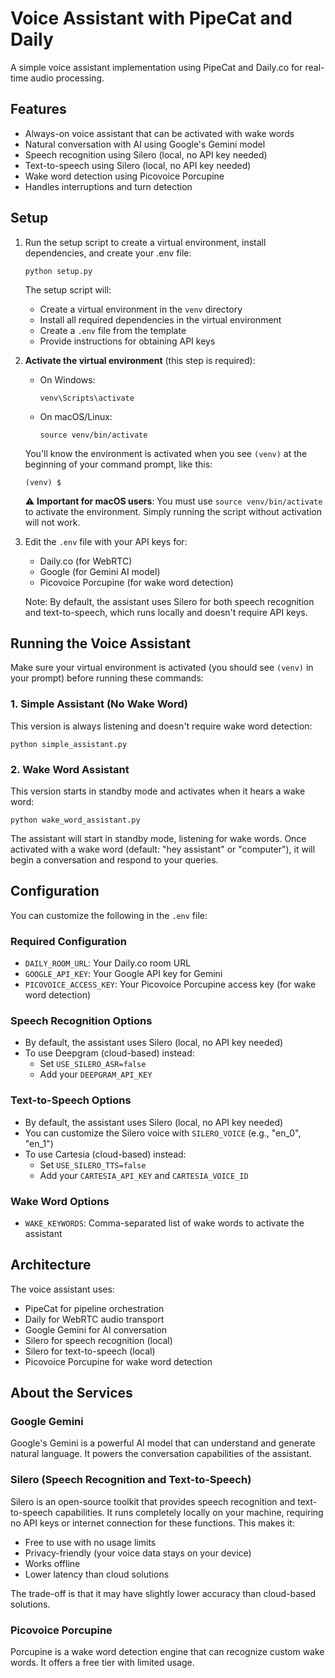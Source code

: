 # Voice Assistant with PipeCat and Daily

A simple voice assistant implementation using PipeCat and Daily.co for real-time audio processing.

## Features

- Always-on voice assistant that can be activated with wake words
- Natural conversation with AI using Google's Gemini model
- Speech recognition using Silero (local, no API key needed)
- Text-to-speech using Silero (local, no API key needed)
- Wake word detection using Picovoice Porcupine
- Handles interruptions and turn detection

## Setup

1. Run the setup script to create a virtual environment, install dependencies, and create your .env file:
   ```
   python setup.py
   ```

   The setup script will:
   - Create a virtual environment in the `venv` directory
   - Install all required dependencies in the virtual environment
   - Create a `.env` file from the template
   - Provide instructions for obtaining API keys

2. **Activate the virtual environment** (this step is required):
   - On Windows:
     ```
     venv\Scripts\activate
     ```
   - On macOS/Linux:
     ```
     source venv/bin/activate
     ```

   You'll know the environment is activated when you see `(venv)` at the beginning of your command prompt, like this:
   ```
   (venv) $
   ```

   ⚠️ **Important for macOS users**: You must use `source venv/bin/activate` to activate the environment. Simply running the script without activation will not work.

3. Edit the `.env` file with your API keys for:
   - Daily.co (for WebRTC)
   - Google (for Gemini AI model)
   - Picovoice Porcupine (for wake word detection)

   Note: By default, the assistant uses Silero for both speech recognition and text-to-speech, which runs locally and doesn't require API keys.

## Running the Voice Assistant

Make sure your virtual environment is activated (you should see `(venv)` in your prompt) before running these commands:

### 1. Simple Assistant (No Wake Word)

This version is always listening and doesn't require wake word detection:

```
python simple_assistant.py
```

### 2. Wake Word Assistant

This version starts in standby mode and activates when it hears a wake word:

```
python wake_word_assistant.py
```

The assistant will start in standby mode, listening for wake words. Once activated with a wake word (default: "hey assistant" or "computer"), it will begin a conversation and respond to your queries.

## Configuration

You can customize the following in the `.env` file:

### Required Configuration
- `DAILY_ROOM_URL`: Your Daily.co room URL
- `GOOGLE_API_KEY`: Your Google API key for Gemini
- `PICOVOICE_ACCESS_KEY`: Your Picovoice Porcupine access key (for wake word detection)

### Speech Recognition Options
- By default, the assistant uses Silero (local, no API key needed)
- To use Deepgram (cloud-based) instead:
  - Set `USE_SILERO_ASR=false`
  - Add your `DEEPGRAM_API_KEY`

### Text-to-Speech Options
- By default, the assistant uses Silero (local, no API key needed)
- You can customize the Silero voice with `SILERO_VOICE` (e.g., "en_0", "en_1")
- To use Cartesia (cloud-based) instead:
  - Set `USE_SILERO_TTS=false`
  - Add your `CARTESIA_API_KEY` and `CARTESIA_VOICE_ID`

### Wake Word Options
- `WAKE_KEYWORDS`: Comma-separated list of wake words to activate the assistant

## Architecture

The voice assistant uses:
- PipeCat for pipeline orchestration
- Daily for WebRTC audio transport
- Google Gemini for AI conversation
- Silero for speech recognition (local)
- Silero for text-to-speech (local)
- Picovoice Porcupine for wake word detection

## About the Services

### Google Gemini
Google's Gemini is a powerful AI model that can understand and generate natural language. It powers the conversation capabilities of the assistant.

### Silero (Speech Recognition and Text-to-Speech)
Silero is an open-source toolkit that provides speech recognition and text-to-speech capabilities. It runs completely locally on your machine, requiring no API keys or internet connection for these functions. This makes it:
- Free to use with no usage limits
- Privacy-friendly (your voice data stays on your device)
- Works offline
- Lower latency than cloud solutions

The trade-off is that it may have slightly lower accuracy than cloud-based solutions.

### Picovoice Porcupine
Porcupine is a wake word detection engine that can recognize custom wake words. It offers a free tier with limited usage.
